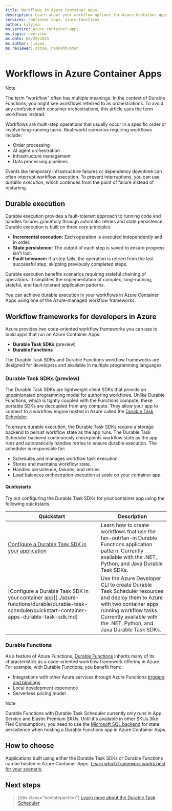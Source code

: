 ```yaml
---
title: Workflows in Azure Container Apps
description: Learn about your workflow options for Azure Container Apps.
services: container-apps, azure-functions
author: lilyjma
ms.service: azure-container-apps
ms.topic: overview
ms.date: 04/29/2025
ms.author: jiayma
ms.reviewer: cshoe, hannahhunter
---
```


# Workflows in Azure Container Apps

> [!NOTE]
> The term "workflow" often has multiple meanings. In the context of Durable Functions, you might see workflows referred to as orchestrations. To avoid any confusion with container orchestrations, this article uses the term workflows instead. 

Workflows are multi-step operations that usually occur in a specific order or involve long-running tasks. Real-world scenarios requiring workflows include:
- Order processing
- AI agent orchestration
- Infrastructure management
- Data processing pipelines 

Events like temporary infrastructure failures or dependency downtime can often interrupt workflow execution. To prevent interruptions, you can use *durable execution*, which continues from the point of failure instead of restarting.

## Durable execution 

Durable execution provides a fault-tolerant approach to running code and handles failures gracefully through automatic retries and state persistence. Durable execution is built on three core principles:

- **Incremental execution:** Each operation is executed independently and in order.
- **State persistence:** The output of each step is saved to ensure progress isn't lost.
- **Fault tolerance:** If a step fails, the operation is retried from the last successful step, skipping previously completed steps.

Durable execution benefits scenarios requiring stateful chaining of operations. It simplifies the implementation of complex, long-running, stateful, and fault-tolerant application patterns. 

You can achieve durable execution in your workflows in Azure Container Apps using one of the Azure-managed workflow frameworks.

## Workflow frameworks for developers in Azure

Azure provides two code-oriented workflow frameworks you can use to build apps that run on Azure Container Apps: 
- **Durable Task SDKs** (preview)
- **Durable Functions** 

The Durable Task SDKs and Durable Functions workflow frameworks are designed for developers and available in multiple programming languages. 

### Durable Task SDKs (preview)

The Durable Task SDKs are lightweight client SDKs that provide an unopinionated programming model for authoring workflows. Unlike Durable Functions, which is tightly coupled with the Functions compute, these portable SDKs are decoupled from any compute. They allow your app to connect to a workflow engine hosted in Azure called the [Durable Task Scheduler](../azure-functions/durable/durable-task-scheduler/durable-task-scheduler.md). 

To ensure durable execution, the Durable Task SDKs require a storage backend to persist workflow state as the app runs. The Durable Task Scheduler backend continuously checkpoints workflow state as the app runs and automatically handles retries to ensure durable execution. The scheduler is responsible for:

- Schedules and manages workflow task execution.
- Stores and maintains workflow state.
- Handles persistence, failures, and retries.
- Load balances orchestration execution at scale on your container app.

#### Quickstarts

Try out configuring the Durable Task SDKs for your container app using the following quickstarts.

| Quickstart | Description | 
| ---------- | ----------- |
| [Configure a Durable Task SDK in your application](../azure-functions/durable/durable-task-scheduler/quickstart-portable-durable-task-sdks.md) | Learn how to create workflows that use the fan-out/fan-in Durable Functions application pattern. Currently available with the .NET, Python, and Java Durable Task SDKs. |
| [Configure a Durable Task SDK in your container app][../azure-functions/durable/durable-task-scheduler/quickstart-container-apps-durable-task-sdk.md] | Use the Azure Developer CLI to create Durable Task Scheduler resources and deploy them to Azure with two container apps running workflow tasks. Currently available with the .NET, Python, and Java Durable Task SDKs. |

### Durable Functions 

As a feature of Azure Functions, [Durable Functions](../azure-functions/durable/durable-functions-overview.md) inherits many of its characteristics as a code-oriented workflow framework offering in Azure. For example, with Durable Functions, you benefit from:
- Integrations with other Azure services through Azure Functions [triggers and bindings](../azure-functions/functions-triggers-bindings.md)
- Local development experience
- Serverless pricing model

> [!NOTE]
> Durable Functions with Durable Task Scheduler currently only runs in App Service and Elastic Premium SKUs. Until it's available in other SKUs (like Flex Consumption), you need to use the [Microsoft SQL backend](../azure-functions/durable/durable-functions-storage-providers.md#mssql) for state persistence when hosting a Durable Functions app in Azure Container Apps. 

## How to choose 

Applications built using either the Durable Task SDKs or Durable Functions can be hosted in Azure Container Apps. [Learn which framework works best for your scenario](../azure-functions/durable/durable-task-scheduler/choose-orchestration-framework.md). 

## Next steps

> [!div class="nextstepaction"]
> [Learn more about the Durable Task Scheduler](../azure-functions/durable/durable-task-scheduler/durable-task-scheduler.md) 